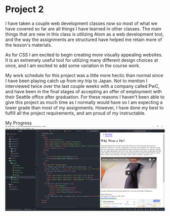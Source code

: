# Project 2

I have taken a couple web development classes now so most of what we have covered so far are all things I have learned in other classes.  The main things that are new in this class is utilizing Atom as a web development tool, and the way the assignments are structured have helped me retain more of the lesson's materials.

As for CSS I am excited to begin creating more visually appealing websites.  It is an extremely useful tool for utilizing many different design choices at once, and I am excited to add some variation in the course work.

My work schedule for this project was a little more hectic than normal since I have been playing catch up from my trip to Japan.  Not to mention I interviewed twice over the last couple weeks with a company called PwC, and have been in the final stages of accepting an offer of employment with their Seattle office after graduation.  For these reasons I haven't been able to give this project as much time as I normally would have so I am expecting a lower grade than most of my assignments.  However, I have done my best to fulfill all the project requirements, and am proud of my instructable.

My Progress ![progress](./images/project2.png)
